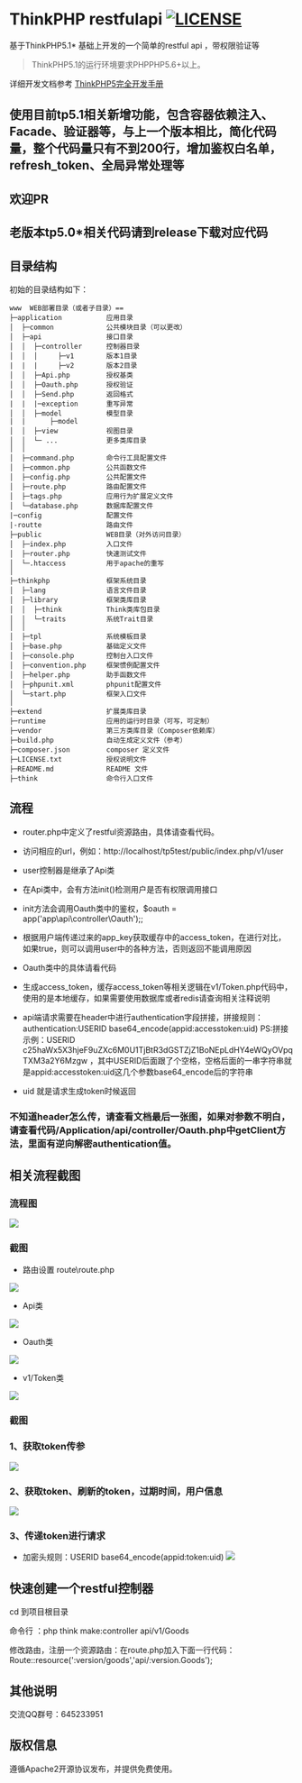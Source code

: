 ThinkPHP restfulapi
[![LICENSE](https://img.shields.io/badge/license-NPL%20(The%20996%20Prohibited%20License)-blue.svg)](https://github.com/996icu/996.ICU/blob/master/LICENSE)
====================

基于ThinkPHP5.1* 基础上开发的一个简单的restful api ，带权限验证等

> ThinkPHP5.1的运行环境要求PHPPHP5.6+以上。

详细开发文档参考 [ThinkPHP5完全开发手册](https://www.kancloud.cn/manual/thinkphp5_1/353946)


## 使用目前tp5.1相关新增功能，包含容器依赖注入、Facade、验证器等，与上一个版本相比，简化代码量，整个代码量只有不到200行，增加鉴权白名单，refresh_token、全局异常处理等
## 欢迎PR
## 老版本tp5.0*相关代码请到release下载对应代码

## 目录结构

初始的目录结构如下：

~~~
www  WEB部署目录（或者子目录）==
├─application           应用目录
│  ├─common             公共模块目录（可以更改）
│  ├─api                接口目录
│  │  ├─controller      控制器目录
│  │  │     ├─v1        版本1目录
|  |  |     ├─v2        版本2目录
│  │  ├─Api.php         授权基类
│  │  ├─Oauth.php       授权验证
│  │  ├─Send.php        返回格式
|  |  |─exception       重写异常
│  │  ├─model           模型目录
|  |      ├─model     
│  │  ├─view            视图目录
│  │  └─ ...            更多类库目录
│  │
│  ├─command.php        命令行工具配置文件
│  ├─common.php         公共函数文件
│  ├─config.php         公共配置文件
│  ├─route.php          路由配置文件
│  ├─tags.php           应用行为扩展定义文件
│  └─database.php       数据库配置文件
|─config                配置文件
|-routte                路由文件
├─public                WEB目录（对外访问目录）
│  ├─index.php          入口文件
│  ├─router.php         快速测试文件
│  └─.htaccess          用于apache的重写
│
├─thinkphp              框架系统目录
│  ├─lang               语言文件目录
│  ├─library            框架类库目录
│  │  ├─think           Think类库包目录
│  │  └─traits          系统Trait目录
│  │
│  ├─tpl                系统模板目录
│  ├─base.php           基础定义文件
│  ├─console.php        控制台入口文件
│  ├─convention.php     框架惯例配置文件
│  ├─helper.php         助手函数文件
│  ├─phpunit.xml        phpunit配置文件
│  └─start.php          框架入口文件
│
├─extend                扩展类库目录
├─runtime               应用的运行时目录（可写，可定制）
├─vendor                第三方类库目录（Composer依赖库）
├─build.php             自动生成定义文件（参考）
├─composer.json         composer 定义文件
├─LICENSE.txt           授权说明文件
├─README.md             README 文件
├─think                 命令行入口文件
~~~

## 流程

-  router.php中定义了restful资源路由，具体请查看代码。

-  访问相应的url，例如：http://localhost/tp5test/public/index.php/v1/user

-  user控制器是继承了Api类

-  在Api类中，会有方法init()检测用户是否有权限调用接口

-  init方法会调用Oauth类中的鉴权，$oauth = app('app\api\controller\Oauth');;

-  根据用户端传递过来的app_key获取缓存中的access_token，在进行对比，如果true，则可以调用user中的各种方法，否则返回不能调用原因

-  Oauth类中的具体请看代码

-  生成access_token，缓存access_token等相关逻辑在v1/Token.php代码中，使用的是本地缓存，如果需要使用数据库或者redis请查询相关注释说明

-  api端请求需要在header中进行authentication字段拼接，拼接规则：authentication:USERID base64_encode(appid:accesstoken:uid)
PS:拼接示例：USERID c25haWx5X3hjeF9uZXc6M0U1TjBtR3dGSTZjZ1BoNEpLdHY4eWQyOVpqTXM3a2Y6Mzgw ，其中USERID后面跟了个空格，空格后面的一串字符串就是appid:accesstoken:uid这几个参数base64_encode后的字符串

-  uid 就是请求生成token时候返回

### 不知道header怎么传，请查看文档最后一张图，如果对参数不明白，请查看代码/Application/api/controller/Oauth.php中getClient方法，里面有逆向解密authentication值。

## 相关流程截图

### 流程图

![](https://github.com/Leslin/thinkphp5-restfulapi/blob/master/screenshot/accesstoken.png)

### 截图

- 路由设置 route\route.php

![](https://github.com/Leslin/thinkphp5-restfulapi/blob/master/screenshot/1route.png)

- Api类

![](https://github.com/Leslin/thinkphp5-restfulapi/blob/master/screenshot/1api.png)

- Oauth类

![](https://github.com/Leslin/thinkphp5-restfulapi/blob/master/screenshot/1oauth.png)

- v1/Token类

![](https://github.com/Leslin/thinkphp5-restfulapi/blob/master/screenshot/1token.png)

### 截图
### 1、获取token传参

![](https://github.com/Leslin/thinkphp5-restfulapi/blob/master/screenshot/1test1.png)

### 2、获取token、刷新的token，过期时间，用户信息
![](https://github.com/Leslin/thinkphp5-restfulapi/blob/master/screenshot/1test2.png)


### 3、传递token进行请求
- 加密头规则：USERID base64_encode(appid:token:uid)
![](https://github.com/Leslin/thinkphp5-restfulapi/blob/master/screenshot/test4.png)


## 快速创建一个restful控制器

cd 到项目根目录

命令行 ：php think make:controller api/v1/Goods

修改路由，注册一个资源路由：在route.php加入下面一行代码：
Route::resource(':version/goods','api/:version.Goods'); 

## 其他说明
交流QQ群号：645233951
## 版权信息

遵循Apache2开源协议发布，并提供免费使用。
